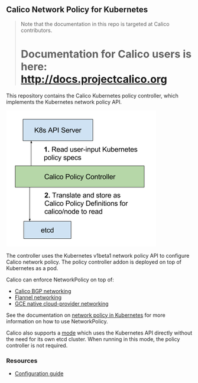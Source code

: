 ## Calico Network Policy for Kubernetes 

<blockquote>
Note that the documentation in this repo is targeted at Calico contributors.
<h1>Documentation for Calico users is here:<br><a href="http://docs.projectcalico.org">http://docs.projectcalico.org</a></h1>
</blockquote>

This repository contains the Calico Kubernetes policy controller, which implements the Kubernetes network policy API.  

![calico-policy-controller](calico-policy-controller.png)

The controller uses the Kubernetes v1beta1 network policy API to configure Calico network policy.  The policy controller addon is deployed on top of Kubernetes as a pod. 

Calico can enforce NetworkPolicy on top of:
- [Calico BGP networking](https://github.com/projectcalico/calico-containers/blob/master/docs/cni/kubernetes/KubernetesIntegration.md)
- [Flannel networking](https://github.com/tigera/canal)
- [GCE native cloud-provider networking](http://kubernetes.io/docs/getting-started-guides/gce/)

See the documentation on [network policy in Kubernetes](http://kubernetes.io/docs/user-guide/networkpolicies/) for more information on how to use NetworkPolicy. 

Calico also supports a [mode](http://docs.projectcalico.org/v2.4/getting-started/kubernetes/installation/hosted/kubernetes-datastore/) which 
uses the Kubernetes API directly without the need for its own
etcd cluster. When running in this mode, the policy controller is not required.

### Resources

* [Configuration guide](configuration.md)
